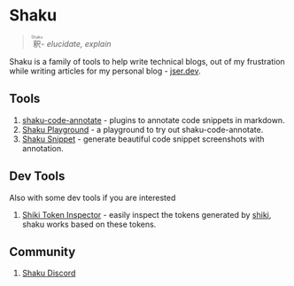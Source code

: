 # Shaku

> <ruby>釈<rp>(<rp><rt>Shaku</rt><rp>)<rp></ruby>- _elucidate, explain_

Shaku is a family of tools to help write technical blogs,
out of my frustration while writing articles for my personal blog - [jser.dev](https://jser.dev).

## Tools

1. [shaku-code-annotate](./packages/shaku-code-annotate/) - plugins to annotate code snippets in markdown.
2. [Shaku Playground](https://shaku-web.vercel.app/) - a playground to try out shaku-code-annotate.
3. [Shaku Snippet](https://shaku-web.vercel.app/snippet) - generate beautiful code snippet screenshots with annotation.

## Dev Tools

Also with some dev tools if you are interested

1. [Shiki Token Inspector](https://shaku-web.vercel.app/shiki-token-inspector) - easily inspect the tokens generated by [shiki](https://github.com/shikijs/shiki), shaku works based on these tokens.

## Community

1. [Shaku Discord](https://discord.gg/bFh8EzW7kv)

